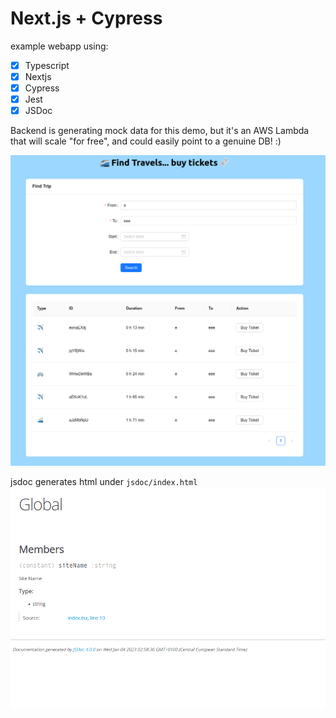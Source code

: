 # Next.js + Cypress

example webapp using:

- [x] Typescript
- [x] Nextjs 
- [x] Cypress
- [x] Jest
- [x] JSDoc

Backend is generating mock data for this demo, but it's an AWS Lambda that will scale "for free", and could easily point to a genuine DB! :)

![image showing what it looks like!](./README/screenshot.png)

jsdoc generates html under `jsdoc/index.html`
![image showing what it looks like!](./README/jsdoc.png)
